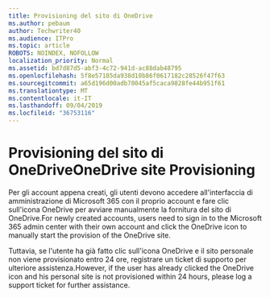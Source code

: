 ```yaml
---
title: Provisioning del sito di OneDrive
ms.author: pebaum
author: Techwriter40
ms.audience: ITPro
ms.topic: article
ROBOTS: NOINDEX, NOFOLLOW
localization_priority: Normal
ms.assetid: bd7d87d5-abf3-4c72-941d-ac88dab48795
ms.openlocfilehash: 5f8e57185da938d10b86f0617182c28526f47f63
ms.sourcegitcommit: a65d196d00adb70045af5caca9828fe44b951f61
ms.translationtype: MT
ms.contentlocale: it-IT
ms.lasthandoff: 09/04/2019
ms.locfileid: "36753116"
---
```

# <a name="onedrive-site-provisioning"></a><span data-ttu-id="a2b3f-102">Provisioning del sito di OneDrive</span><span class="sxs-lookup"><span data-stu-id="a2b3f-102">OneDrive site Provisioning</span></span>

<span data-ttu-id="a2b3f-103">Per gli account appena creati, gli utenti devono accedere all'interfaccia di amministrazione di Microsoft 365 con il proprio account e fare clic sull'icona OneDrive per avviare manualmente la fornitura del sito di OneDrive.</span><span class="sxs-lookup"><span data-stu-id="a2b3f-103">For newly created accounts, users need to sign in to the Microsoft 365 admin center with their own account and click the OneDrive icon to manually start the provision of the OneDrive site.</span></span>

<span data-ttu-id="a2b3f-104">Tuttavia, se l'utente ha già fatto clic sull'icona OneDrive e il sito personale non viene provisionato entro 24 ore, registrare un ticket di supporto per ulteriore assistenza.</span><span class="sxs-lookup"><span data-stu-id="a2b3f-104">However, if the user has already clicked the OneDrive icon and his personal site is not provisioned within 24 hours, please log a support ticket for further assistance.</span></span>

